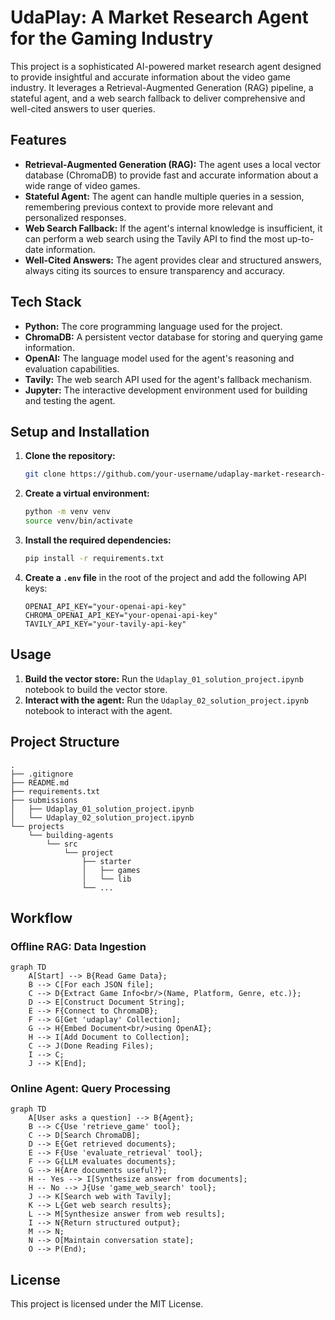 # UdaPlay: A Market Research Agent for the Gaming Industry

This project is a sophisticated AI-powered market research agent designed to provide insightful and accurate information about the video game industry. It leverages a Retrieval-Augmented Generation (RAG) pipeline, a stateful agent, and a web search fallback to deliver comprehensive and well-cited answers to user queries.

## Features

-   **Retrieval-Augmented Generation (RAG):** The agent uses a local vector database (ChromaDB) to provide fast and accurate information about a wide range of video games.
-   **Stateful Agent:** The agent can handle multiple queries in a session, remembering previous context to provide more relevant and personalized responses.
-   **Web Search Fallback:** If the agent's internal knowledge is insufficient, it can perform a web search using the Tavily API to find the most up-to-date information.
-   **Well-Cited Answers:** The agent provides clear and structured answers, always citing its sources to ensure transparency and accuracy.

## Tech Stack

-   **Python:** The core programming language used for the project.
-   **ChromaDB:** A persistent vector database for storing and querying game information.
-   **OpenAI:** The language model used for the agent's reasoning and evaluation capabilities.
-   **Tavily:** The web search API used for the agent's fallback mechanism.
-   **Jupyter:** The interactive development environment used for building and testing the agent.

## Setup and Installation

1.  **Clone the repository:**
    ```bash
    git clone https://github.com/your-username/udaplay-market-research-agent.git
    ```
2.  **Create a virtual environment:**
    ```bash
    python -m venv venv
    source venv/bin/activate
    ```
3.  **Install the required dependencies:**
    ```bash
    pip install -r requirements.txt
    ```
4.  **Create a `.env` file** in the root of the project and add the following API keys:
    ```
    OPENAI_API_KEY="your-openai-api-key"
    CHROMA_OPENAI_API_KEY="your-openai-api-key"
    TAVILY_API_KEY="your-tavily-api-key"
    ```

## Usage

1.  **Build the vector store:** Run the `Udaplay_01_solution_project.ipynb` notebook to build the vector store.
2.  **Interact with the agent:** Run the `Udaplay_02_solution_project.ipynb` notebook to interact with the agent.

## Project Structure

```
.
├── .gitignore
├── README.md
├── requirements.txt
├── submissions
│   ├── Udaplay_01_solution_project.ipynb
│   └── Udaplay_02_solution_project.ipynb
└── projects
    └── building-agents
        └── src
            └── project
                ├── starter
                │   ├── games
                │   └── lib
                └── ...
```

## Workflow

### Offline RAG: Data Ingestion

```mermaid
graph TD
    A[Start] --> B{Read Game Data};
    B --> C[For each JSON file];
    C --> D{Extract Game Info<br/>(Name, Platform, Genre, etc.)};
    D --> E[Construct Document String];
    E --> F{Connect to ChromaDB};
    F --> G[Get 'udaplay' Collection];
    G --> H{Embed Document<br/>using OpenAI};
    H --> I[Add Document to Collection];
    C --> J(Done Reading Files);
    I --> C;
    J --> K[End];
```

### Online Agent: Query Processing

```mermaid
graph TD
    A[User asks a question] --> B{Agent};
    B --> C{Use 'retrieve_game' tool};
    C --> D[Search ChromaDB];
    D --> E{Get retrieved documents};
    E --> F{Use 'evaluate_retrieval' tool};
    F --> G{LLM evaluates documents};
    G --> H{Are documents useful?};
    H -- Yes --> I[Synthesize answer from documents];
    H -- No --> J{Use 'game_web_search' tool};
    J --> K[Search web with Tavily];
    K --> L{Get web search results};
    L --> M[Synthesize answer from web results];
    I --> N{Return structured output};
    M --> N;
    N --> O[Maintain conversation state];
    O --> P(End);
```

## License

This project is licensed under the MIT License. 